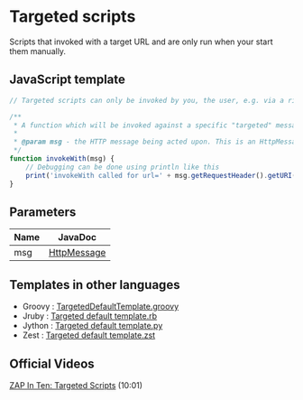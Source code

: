 Targeted scripts
================

Scripts that invoked with a target URL and are only run when your start them manually. 

## JavaScript template

```JavaScript
// Targeted scripts can only be invoked by you, the user, e.g. via a right-click option on the Sites or History tabs

/**
 * A function which will be invoked against a specific "targeted" message.
 *
 * @param msg - the HTTP message being acted upon. This is an HttpMessage object.
 */
function invokeWith(msg) {
	// Debugging can be done using println like this
	print('invokeWith called for url=' + msg.getRequestHeader().getURI().toString()); 
}
```

## Parameters
| Name | JavaDoc |
| --- | --- |
| msg | [HttpMessage](https://static.javadoc.io/org.zaproxy/zap/2.9.0/org/parosproxy/paros/network/HttpMessage.html) |

## Templates in other languages

* Groovy : [TargetedDefaultTemplate.groovy](https://github.com/zaproxy/zap-extensions/blob/main/addOns/groovy/src/main/zapHomeFiles/scripts/templates/targeted/TargetedDefaultTemplate.groovy)
* Jruby : [Targeted default template.rb](https://github.com/zaproxy/zap-extensions/blob/main/addOns/jruby/src/main/zapHomeFiles/scripts/templates/targeted/Targeted%20default%20template.rb)
* Jython : [Targeted default template.py](https://github.com/zaproxy/zap-extensions/blob/main/addOns/jython/src/main/zapHomeFiles/scripts/templates/targeted/Targeted%20default%20template.py)
* Zest : [Targeted default template.zst](https://github.com/zaproxy/zap-extensions/blob/main/addOns/zest/src/main/zapHomeFiles/scripts/templates/targeted/Targeted%20default%20template.zst)

## Official Videos

[ZAP In Ten: Targeted Scripts](https://play.sonatype.com/watch/JzX1YkJqdk7BYTMHikh433) (10:01)
